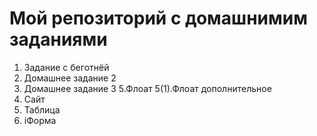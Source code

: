 # Мой репозиторий с домашнимим заданиями
1. Задание с беготнёй 
2. Домашнее задание 2
3. Домашнее задание 3
5.Флоат
5(1).Флоат дополнительное
6. Сайт
10. Таблица
11. іФорма